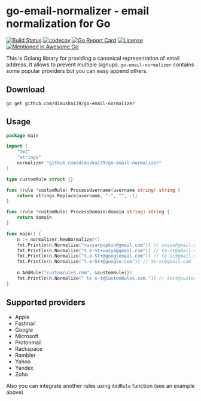 # go-email-normalizer - email normalization for Go

[![Build Status](https://travis-ci.org/dimuska139/go-email-normalizer.svg?branch=master)](https://travis-ci.org/dimuska139/go-email-normalizer)
[![codecov](https://codecov.io/gh/dimuska139/go-email-normalizer/branch/master/graph/badge.svg)](https://codecov.io/gh/dimuska139/go-email-normalizer)
[![Go Report Card](https://goreportcard.com/badge/github.com/dimuska139/go-email-normalizer)](https://goreportcard.com/report/github.com/dimuska139/go-email-normalizer)
[![License](https://img.shields.io/github/license/mashape/apistatus.svg)](https://github.com/dimuska139/go-email-normalizer/blob/master/LICENSE)
[![Mentioned in Awesome Go](https://awesome.re/mentioned-badge.svg)](https://github.com/avelino/awesome-go)  

This is Golang library for providing a canonical representation of email address. It allows
to prevent multiple signups. `go-email-normalizer` contains some popular providers but you can easy append others.

## Download

```shell
go get github.com/dimuska139/go-email-normalizer
```

## Usage

```go
package main

import (
	"fmt"
	"strings"
	normalizer "github.com/dimuska139/go-email-normalizer"
)

type customRule struct {}

func (rule *customRule) ProcessUsername(username string) string {
	return strings.Replace(username, "-", "", -1)
}

func (rule *customRule) ProcessDomain(domain string) string {
	return domain
}

func main() {
	n := normalizer.NewNormalizer()
	fmt.Println(n.Normalize("vasya+pupkin@gmail.com")) // vasya@gmail.com
	fmt.Println(n.Normalize("t.e-St+vasya@gmail.com")) // te-st@gmail.com
	fmt.Println(n.Normalize("t.e-St+@googlemail.com")) // te-st@gmail.com
	fmt.Println(n.Normalize("t.e-St+@google.com")) // te-st@gmail.com
	
	n.AddRule("customrules.com", &customRule{})
	fmt.Println(n.Normalize(" te-s-t@CustomRules.com.")) // test@customrules.com
}
```


## Supported providers

* Apple
* Fastmail
* Google
* Microsoft
* Protonmail
* Rackspace
* Rambler
* Yahoo
* Yandex
* Zoho

Also you can integrate another rules using `AddRule` function (see an example above)
